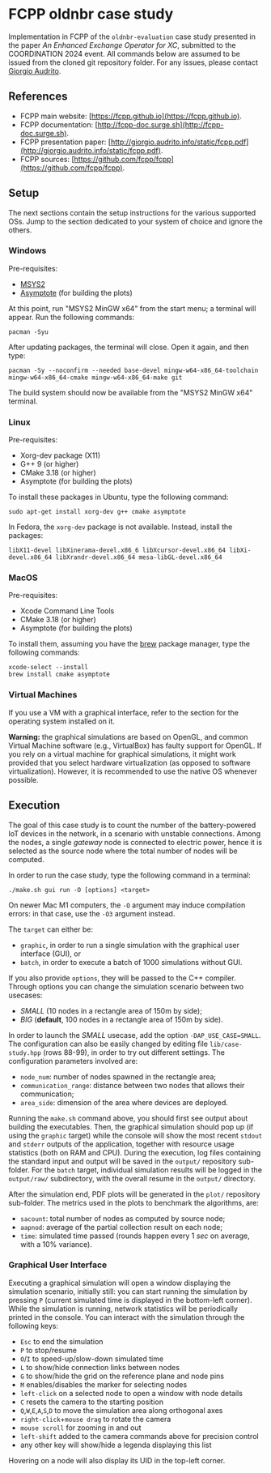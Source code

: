 # FCPP oldnbr case study

Implementation in FCPP of the `oldnbr-evaluation` case study presented in the paper *An Enhanced Exchange Operator for XC*, submitted to the COORDINATION 2024 event.
All commands below are assumed to be issued from the cloned git repository folder. For any issues, please contact [Giorgio Audrito](mailto:giorgio.audrito@unito.it).

## References

- FCPP main website: [https://fcpp.github.io](https://fcpp.github.io).
- FCPP documentation: [http://fcpp-doc.surge.sh](http://fcpp-doc.surge.sh).
- FCPP presentation paper: [http://giorgio.audrito.info/static/fcpp.pdf](http://giorgio.audrito.info/static/fcpp.pdf).
- FCPP sources: [https://github.com/fcpp/fcpp](https://github.com/fcpp/fcpp).


## Setup

The next sections contain the setup instructions for the various supported OSs. Jump to the section dedicated to your system of choice and ignore the others.

### Windows

Pre-requisites:
- [MSYS2](https://www.msys2.org)
- [Asymptote](http://asymptote.sourceforge.io) (for building the plots)

At this point, run "MSYS2 MinGW x64" from the start menu; a terminal will appear. Run the following commands:
```
pacman -Syu
```
After updating packages, the terminal will close. Open it again, and then type:
```
pacman -Sy --noconfirm --needed base-devel mingw-w64-x86_64-toolchain mingw-w64-x86_64-cmake mingw-w64-x86_64-make git
```
The build system should now be available from the "MSYS2 MinGW x64" terminal.

### Linux

Pre-requisites:
- Xorg-dev package (X11)
- G++ 9 (or higher)
- CMake 3.18 (or higher)
- Asymptote (for building the plots)

To install these packages in Ubuntu, type the following command:
```
sudo apt-get install xorg-dev g++ cmake asymptote
```
In Fedora, the `xorg-dev` package is not available. Instead, install the packages:
```
libX11-devel libXinerama-devel.x86_6 libXcursor-devel.x86_64 libXi-devel.x86_64 libXrandr-devel.x86_64 mesa-libGL-devel.x86_64
```

### MacOS

Pre-requisites:
- Xcode Command Line Tools
- CMake 3.18 (or higher)
- Asymptote (for building the plots)

To install them, assuming you have the [brew](https://brew.sh) package manager, type the following commands:
```
xcode-select --install
brew install cmake asymptote
```

### Virtual Machines

If you use a VM with a graphical interface, refer to the section for the operating system installed on it.

**Warning:** the graphical simulations are based on OpenGL, and common Virtual Machine software (e.g., VirtualBox) has faulty support for OpenGL. If you rely on a virtual machine for graphical simulations, it might work provided that you select hardware virtualization (as opposed to software virtualization). However, it is recommended to use the native OS whenever possible.


## Execution

The goal of this case study is to count the number of the battery-powered IoT devices in the network,
in a scenario with unstable connections. Among the nodes, a single *gateway* node is connected to electric
power, hence it is selected as the source node where the total number of nodes will be computed.

In order to run the case study, type the following command in a terminal:
```
./make.sh gui run -O [options] <target>
```
On newer Mac M1 computers, the `-O` argument may induce compilation errors: in that case, use the `-O3` argument instead.

The `target` can either be:
- `graphic`, in order to run a single simulation with the graphical user interface (GUI), or
- `batch`, in order to execute a batch of 1000 simulations without GUI.

If you also provide `options`, they will be passed to the C++ compiler. Through options you can change the simulation scenario between two usecases:
- *SMALL* (10 nodes in a rectangle area of 150m by side);
- *BIG* (**default**, 100 nodes in a rectangle area of 150m by side). 

In order to launch the *SMALL* usecase, add the option `-DAP_USE_CASE=SMALL`.
The configuration can also be easily changed by editing file `lib/case-study.hpp` (rows 88-99),
in order to try out different settings. The configuration parameters involved are:
- `node_num`: number of nodes spawned in the rectangle area;
- `communication_range`: distance between two nodes that allows their communication;
- `area_side`: dimension of the area where devices are deployed.

Running the `make.sh` command above, you should first see output about building the executables. Then, the graphical simulation should pop up (if using the `graphic` target) while the console will show the most recent `stdout` and `stderr` outputs of the application, together with resource usage statistics (both on RAM and CPU).  During the execution, log files containing the standard input and output will be saved in the `output/` repository sub-folder. For the `batch` target, individual simulation results will be logged in the `output/raw/` subdirectory, with the overall resume in the `output/` directory.

After the simulation end, PDF plots will be generated in the `plot/` repository sub-folder.
The metrics used in the plots to benchmark the algorithms, are:
- `sacount`: total number of nodes as computed by source node;
- `aapnod`: average of the partial collection result on each node;
- `time`: simulated time passed (rounds happen every 1 *sec* on average, with a 10% variance).

### Graphical User Interface

Executing a graphical simulation will open a window displaying the simulation scenario, initially still: you can start running the simulation by pressing `P` (current simulated time is displayed in the bottom-left corner). While the simulation is running, network statistics will be periodically printed in the console. You can interact with the simulation through the following keys:

- `Esc` to end the simulation
- `P` to stop/resume
- `O`/`I` to speed-up/slow-down simulated time
- `L` to show/hide connection links between nodes
- `G` to show/hide the grid on the reference plane and node pins
- `M` enables/disables the marker for selecting nodes
- `left-click` on a selected node to open a window with node details
- `C` resets the camera to the starting position
- `Q`,`W`,`E`,`A`,`S`,`D` to move the simulation area along orthogonal axes
- `right-click`+`mouse drag` to rotate the camera
- `mouse scroll` for zooming in and out
- `left-shift` added to the camera commands above for precision control
- any other key will show/hide a legenda displaying this list

Hovering on a node will also display its UID in the top-left corner.
